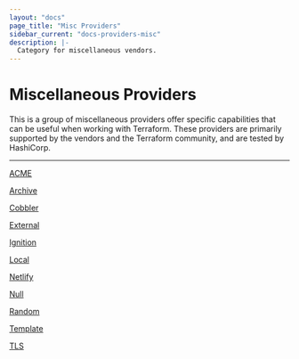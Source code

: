 ```yaml
---
layout: "docs"
page_title: "Misc Providers"
sidebar_current: "docs-providers-misc"
description: |-
  Category for miscellaneous vendors.
---
```


# Miscellaneous Providers

This is a group of miscellaneous providers offer specific capabilities that can
be useful when working with Terraform.  These providers are primarily supported
by the vendors and the Terraform community, and are tested by HashiCorp.

---

[ACME](/docs/providers/acme/index.html)

[Archive](/docs/providers/archive/index.html)

[Cobbler](/docs/providers/cobbler/index.html)

[External](/docs/providers/external/index.html)

[Ignition](/docs/providers/ignition/index.html)

[Local](/docs/providers/local/index.html)

[Netlify](/docs/providers/netlify/index.html)

[Null](/docs/providers/null/index.html)

[Random](/docs/providers/random/index.html)

[Template](/docs/providers/template/index.html)

[TLS](/docs/providers/tls/index.html)
